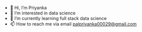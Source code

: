 - 👋 Hi, I’m Priyanka
- 👀 I’m interested in data science
- 🌱 I’m currently learning full stack data science
- 📫 How to reach me via email palpriyanka00029@gmail.com

<!---
pp0tm8k/pp0tm8k is a ✨ special ✨ repository because its `README.md` (this file) appears on your GitHub profile.
You can click the Preview link to take a look at your changes.
--->

